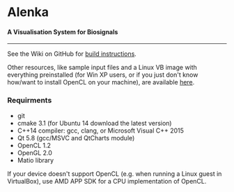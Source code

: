 # Alenka
#### A Visualisation System for Biosignals
***

See the Wiki on GitHub for [build instructions](https://github.com/machta/Alenka/wiki).

Other resources, like sample input files and a Linux VB image with everything preinstalled (for Win XP users, or if you just don't know how/want to install OpenCL on your machine), are available [here](https://1drv.ms/f/s!AqUIh0ej0P_gsRvTNw_08HhKV3dr).

### Requirments
* git
* cmake 3.1 (for Ubuntu 14 download the latest version)
* C++14 compiler: gcc, clang, or Microsoft Visual C++ 2015
* Qt 5.8 (gcc/MSVC and QtCharts module)
* OpenCL 1.2
* OpenGL 2.0
* Matio library

If your device doesn't support OpenCL (e.g. when running a Linux guest in VirtualBox), use AMD APP SDK for a CPU implementation of OpenCL.

